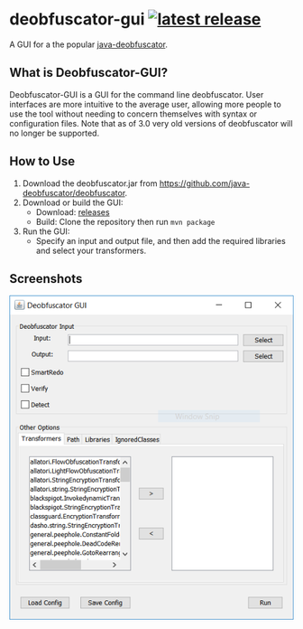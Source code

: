 # deobfuscator-gui [![latest release](https://img.shields.io/github/release/java-deobfuscator/deobfuscator-gui.svg?label=latest%20release)](https://github.com/java-deobfuscator/deobfuscator-gui/releases/latest)

A GUI for a the popular [java-deobfuscator](https://github.com/java-deobfuscator/deobfuscator).

## What is Deobfuscator-GUI?
Deobfuscator-GUI is a GUI for the command line deobfuscator. User interfaces are more intuitive to the average user, allowing more people to use the tool without needing to concern themselves with syntax or configuration files.
Note that as of 3.0 very old versions of deobfuscator will no longer be supported.

## How to Use 
1. Download the deobfuscator.jar from https://github.com/java-deobfuscator/deobfuscator.
2. Download or build the GUI:
    * Download: [releases](https://github.com/java-deobfuscator/deobfuscator-gui/releases/latest)
    * Build: Clone the repository then run `mvn package`
3. Run the GUI:
    * Specify an input and output file, and then add the required libraries and select your transformers.

## Screenshots

![swing](swing.png)